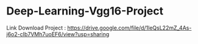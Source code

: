 # Deep-Learning-Vgg16-Project

Link Download Project : https://drive.google.com/file/d/1leQsL22mZ_4As-j6o2-cIb7VMh7uoEF6/view?usp=sharing

